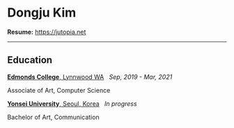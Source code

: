 # Dongju Kim

**Resume:** https://jutopia.net

---

## Education
[**Edmonds College**, Lynnwood WA](https://www.edmonds.edu/)&nbsp;&nbsp;&nbsp;*Sep, 2019 - Mar, 2021*

Associate of Art, Computer Science

[**Yonsei University**, Seoul, Korea](https://www.yonsei.ac.kr/)&nbsp;&nbsp;&nbsp;*In progress*

Bachelor of Art, Communication
<!--
**coshua/coshua** is a ✨ _special_ ✨ repository because its `README.md` (this file) appears on your GitHub profile.

Here are some ideas to get you started:

- 🔭 I’m currently working on ...
- 🌱 I’m currently learning ...
- 👯 I’m looking to collaborate on ...
- 🤔 I’m looking for help with ...
- 💬 Ask me about ...
- 📫 How to reach me: ...
- 😄 Pronouns: ...
- ⚡ Fun fact: ...
-->
